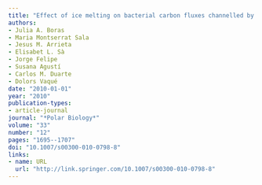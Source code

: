 ```yaml
---
title: "Effect of ice melting on bacterial carbon fluxes channelled by viruses and protists in the Arctic Ocean"
authors:
- Julia A. Boras
- Maria Montserrat Sala
- Jesus M. Arrieta
- Elisabet L. Sà
- Jorge Felipe
- Susana Agustí
- Carlos M. Duarte
- Dolors Vaqué
date: "2010-01-01"
year: "2010"
publication-types:
- article-journal
journal: "*Polar Biology*"
volume: "33"
number: "12"
pages: "1695--1707"
doi: "10.1007/s00300-010-0798-8"
links:
- name: URL
  url: "http://link.springer.com/10.1007/s00300-010-0798-8"
---
```

